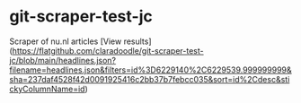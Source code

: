 # git-scraper-test-jc
Scraper of nu.nl articles
[View results]
(https://flatgithub.com/claradoodle/git-scraper-test-jc/blob/main/headlines.json?filename=headlines.json&filters=id%3D6229140%2C6229539.999999999&sha=237daf4528f42d0091925416c2bb37b7febcc035&sort=id%2Cdesc&stickyColumnName=id)

